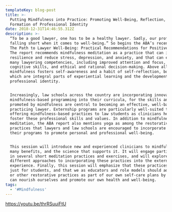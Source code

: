 ```yaml
---
templateKey: blog-post
title: >-
  Putting Mindfulness into Practice: Promoting Well-Being, Reflection, and the
  Formation of Professional Identity
date: 2018-12-31T14:46:55.312Z
description: >-
  “To be a good lawyer, one has to be a healthy lawyer. Sadly, our profession is
  falling short when it comes to well-being.” So begins the ABA’s recent report,
  The Path to Lawyer Well-Being: Practical Recommendations for Positive Change.
  The report recommends mindfulness meditation as a practice that can improve
  resilience and reduce stress, depression, and anxiety, and that can enhance
  many lawyering competencies, including improved attention and focus, critical
  cognitive skills, and ethical and rational decision-making. Above all,
  mindfulness fosters self-awareness and a habit of self-reflection, both of
  which are integral parts of experiential learning and the development of
  professional identity.


  Increasingly, law schools across the country are incorporating innovative
  mindfulness-based programming into their curricula, for the skills and values
  promoted by mindfulness are central to becoming an effective, well-balanced
  practicing lawyer. Externship programs are particularly well-suited to
  offering mindfulness-based practices to law students as clinicians help to
  foster these professional skills and values. In addition to mindfulness and
  meditation, the ABA report also mentions yoga as among the restorative
  practices that lawyers and law schools are encouraged to incorporate into
  their programs to promote personal and professional well-being.


  This session will introduce new and experienced clinicians to mindfulness, its
  many benefits, and the science that supports it. It will engage participants
  in several short meditation practices and exercises, and will explore
  different approaches to incorporating these practices into the externship
  experience. Finally, this session will emphasize that these practices are not
  just for students, and that we as educators and role models should adopt them
  or other restorative practices as part of our own self-care plans by which we
  can nourish ourselves and promote our own health and well-being.
tags:
  - '#Mindfulness'
---
```

https://youtu.be/thrRSuuiFtU
